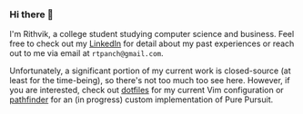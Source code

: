 ### Hi there 👋

I'm Rithvik, a college student studying computer science and business. Feel free to check out my [LinkedIn](https://www.linkedin.com/in/rithvik-p/) for detail about my past experiences or reach out to me via email at `rtpanch@gmail.com`.

Unfortunately, a significant portion of my current work is closed-source (at least for the time-being), so there's not too much too see here. However, if you are interested, check out [dotfiles](https://github.com/rithvikp/dotfiles) for my current Vim configuration or [pathfinder](https://github.com/metrobot-research/pathfinder) for an (in progress) custom implementation of Pure Pursuit.

<!--
**rithvikp/rithvikp** is a ✨ _special_ ✨ repository because its `README.md` (this file) appears on your GitHub profile.

Here are some ideas to get you started:

- 🔭 I’m currently working on ...
- 🌱 I’m currently learning ...
- 👯 I’m looking to collaborate on ...
- 🤔 I’m looking for help with ...
- 💬 Ask me about ...
- 📫 How to reach me: ...
- 😄 Pronouns: ...
- ⚡ Fun fact: ...
-->
